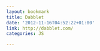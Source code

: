 ```yaml
---
layout: bookmark
title: Dabblet
date: '2012-11-16T04:52:22+01:00'
link: http://dabblet.com/
categories: JS

---
```

